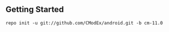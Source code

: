 Getting Started
---------------

    repo init -u git://github.com/CModEx/android.git -b cm-11.0






